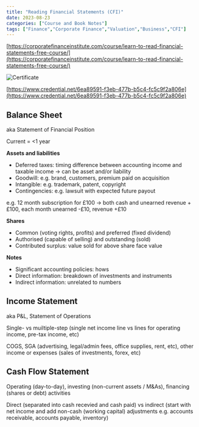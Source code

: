 ```yaml
---
title: "Reading Financial Statements (CFI)"
date: 2023-08-23
categories: ["Course and Book Notes"]
tags: ["Finance","Corporate Finance","Valuation","Business","CFI"]
---
```

[https://corporatefinanceinstitute.com/course/learn-to-read-financial-statements-free-course/](https://corporatefinanceinstitute.com/course/learn-to-read-financial-statements-free-course/)

![Certificate](/images/old/cfi-rfs-cert.jpg)

[https://www.credential.net/6ea89591-f3eb-477b-b5c4-fc5c9f2a806e](https://www.credential.net/6ea89591-f3eb-477b-b5c4-fc5c9f2a806e)

## Balance Sheet

aka Statement of Financial Position

Current = <1 year

**Assets and liabilities**

- Deferred taxes: timing difference between accounting income and taxable income → can be asset and/or liability
- Goodwill: e.g. brand, customers, premium paid on acquisition
- Intangible: e.g. trademark, patent, copyright
- Contingencies: e.g. lawsuit with expected future payout

e.g. 12 month subscription for £100 → both cash and unearned revenue +£100, each month unearned -£10, revenue +£10

**Shares**

- Common (voting rights, profits) and preferred (fixed dividend)
- Authorised (capable of selling) and outstanding (sold)
- Contributed surplus: value sold for above share face value

**Notes**

- Significant accounting policies: hows
- Direct information: breakdown of investments and instruments
- Indirect information: unrelated to numbers

## Income Statement

aka P&L, Statement of Operations

Single- vs muiltiple-step (single net income line vs lines for operating income, pre-tax income, etc)

COGS, SGA (advertising, legal/admin fees, office supplies, rent, etc), other income or expenses (sales of investments, forex, etc)

## Cash Flow Statement

Operating (day-to-day), investing (non-current assets / M&As), financing (shares or debt) activities

Direct (separated into cash recevied and cash paid) vs indirect (start with net income and add non-cash (working capital) adjustments e.g. accounts receivable, accounts payable, inventory)